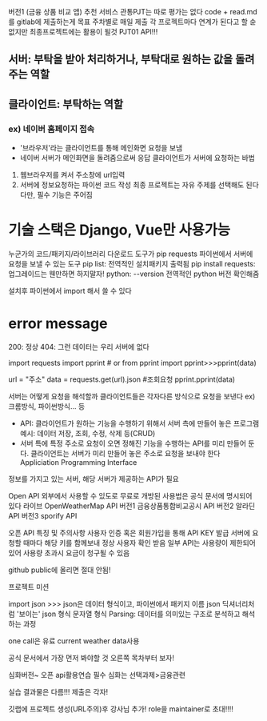 버전1 (금융 상품 비교 앱) 추천 서비스
관통PJT는 따로 평가는 없다
code + read.md를 gitlab에 제출하는게 목표
주차별로 매일 제출
각 프로젝트마다 연계가 된다고 할 슌 없지만 최종프로젝트에는 활용이 될것
PJT01
API!!!
## 서버: 부탁을 받아 처리하거나, 부탁대로 원하는 값을 돌려주는 역할
## 클라이언트: 부탁하는 역할

### ex) 네이버 홈페이지 접속
- '브라우저'라는 클라이언트를 통해 메인화면 요청을 보냄
- 네이버 서버가 메인화면을 돌려줌으로써 응답
클라이언트가 서버에 요청하는 바법
1. 웹브라우저를 켜서 주소창에  url입력
2. 서버에 정보요청하는 파이썬 코드 작성
최종 프로젝트는 자유 주제를 선택해도 된다
다만, 필수 기능은 주어짐
# 기술 스택은 Django, Vue만 사용가능
누군가의 코드/패키지/라이브러리
다운로드 도구가 pip
requests 파이썬에서 서버에 요청을 보낼 수 있는 도구
pip list: 전역적인 설치패키지 출력됨
pip install requests: 업그레이드는 웬만하면 하지말자!
python: --version 전역적인 python 버전 확인해줌

설치후 파이썬에서 import 해서 쓸 수 있다
# error message
200: 정상
404: 그런 데이터는 우리 서버에 없다


import requests
import pprint # or from pprint import pprint>>>pprint(data)

url = "주소"
data = requests.get(url).json #조회요청
pprint.pprint(data)

서버는 어뗳게 요청을 해석할까
클라이언트들은 각자다른 방식으로 요청을 보낸다
ex) 크롬방식, 파이썬방식... 등
- API: 클라이언트가 원하는 기능을 수행하기 위해서 서버 측에 만들어 놓은 프로그램
예시: 데이터 저장, 조회, 수정, 삭제 등(CRUD)
- 서버 특에 특정 주소로 요청이 오면 정해진 기능을 수행하는 API를 미리 만들어 둔다.
클라이언트는 서버가 미리 만들어 놓은 주소로 요청을 보내야 한다
Appliciation Programming Interface

정보를 가지고 있는 서버, 해당 서버가 제공하는 API가 필요

Open API
외부에서 사용할 수 있도로 무료로 개방된
사용법은 공식 문서에 명시되어 있다
라이브 OpenWeatherMap API
버전1 금융상품통합비교공시 API
버전2 알라딘 API
버전3 sporify API

오픈 API 특징 및 주의사항
사용자 인증 혹은 회원가입을 통해 API KEY 발급
서버에 요청할 때마다 해당 키를 함께보내 정상 사용자 확인 받음
일부 API는 사용량이 제한되어있어 사용량 초과시 요금이 청구될 수 있음

github public에 올리면 절대 안됨!

프로젝트 미션

import json >>> 
json은 데이터 형식이고, 파이썬에서 패키지 이름
json 딕셔너리처럼 '보이는' json 형식 문자열 형식
Parsing: 데이터를 의미있는 구조로 분석하고 해석하는 과정

one call은 유료
current weather data사용

공식 문서에서 가장 먼저 봐야할 것
오른쪽 목차부터 보자!

심화버전~
오픈 api활용연습 필수
심화는 선택과제>금융관련

실습 결과물은 다름!!! 제출은 각자!

깃랩에 프로젝트 생성(URL주의)후 강사님 추가!
role을 maintainer로 초대!!!!


